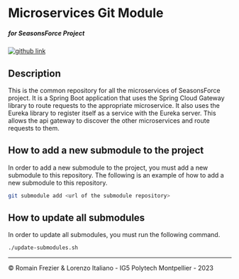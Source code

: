 # Microservices Git Module
##### for SeasonsForce Project

<a target="_blank" href="https://github.com/lorenzo-italiano/Seasonsforce">
  <img alt="github link" src="https://img.shields.io/badge/SEASONFORCE-global-green?logo=github&style=for-the-badge">
</a>

## Description
This is the common repository for all the microservices of SeasonsForce project. It is a Spring Boot application that uses the Spring Cloud Gateway library to route requests to the appropriate microservice. It also uses the Eureka library to register itself as a service with the Eureka server. This allows the api gateway to discover the other microservices and route requests to them.

## How to add a new submodule to the project
In order to add a new submodule to the project, you must add a new submodule to this repository. The following is an example of how to add a new submodule to this repository.

``` bash
git submodule add <url of the submodule repository>
```

## How to update all submodules
In order to update all submodules, you must run the following command.

``` bash
./update-submodules.sh
```

---

© Romain Frezier & Lorenzo Italiano - IG5 Polytech Montpellier - 2023

